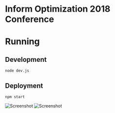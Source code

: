 # Inform Optimization 2018 Conference
# Running
## Development
```
node dev.js
```
## Deployment
```
npm start
```
![Screenshot](https://cloud.githubusercontent.com/assets/6025663/26473272/c00f3e9c-4167-11e7-9672-3c113ddfc5a0.png)
![Screenshot](https://cloud.githubusercontent.com/assets/6025663/26473287/cdbc593a-4167-11e7-8bf2-e52807fe1647.png)
